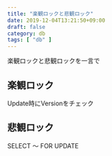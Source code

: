 ```yaml
---
title: "楽観ロックと悲観ロック"
date: 2019-12-04T13:21:50+09:00
draft: false
category: db
tags: [ "db" ]
---
```

楽観ロックと悲観ロックを一言で  

<!--more-->

## 楽観ロック
Update時にVersionをチェック  

## 悲観ロック
SELECT 〜 FOR UPDATE  

